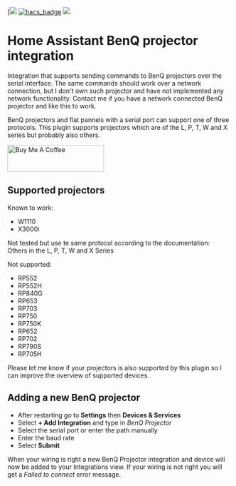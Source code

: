 [![](https://img.shields.io/github/v/release/rrooggiieerr/homeassistant-benqprojector.svg?include_prereleases&style=for-the-badge)
[![hacs_badge](https://img.shields.io/badge/HACS-Custom-41BDF5.svg?style=for-the-badge)](https://github.com/hacs/integration)
[![](https://img.shields.io/badge/MAINTAINER-%40rrooggiieerr-41BDF5?style=for-the-badge)](https://github.com/rrooggiieerr)

# Home Assistant BenQ projector integration

Integration that supports sending commands to BenQ projectors
over the serial interface. The same commands should work over a network
connection, but I don't own such projector and have not implemented any
network functionality. Contact me if you have a network connected BenQ
projector and like this to work.

BenQ projectors and flat pannels with a serial port can support one of three
protocols. This plugin supports projectors which are of the L, P, T, W and X
series but probably also others.

[<img src="https://cdn.buymeacoffee.com/buttons/v2/default-yellow.png" alt="Buy Me A Coffee" style="height: 60px !important;width: 217px !important;" >](https://www.buymeacoffee.com/rrooggiieerr)  

## Supported projectors

Known to work:
* W1110
* X3000i

Not tested but use te same protocol according to the documentation:  
Others in the L, P, T, W and X Series

Not supported:
* RP552
* RP552H
* RP840G
* RP653
* RP703
* RP750
* RP750K
* RP652
* RP702
* RP790S
* RP705H

Please let me know if your projectors is also supported by this plugin so I
can improve the overview of supported devices.

##  Adding a new BenQ projector
- After restarting go to **Settings** then **Devices & Services**
- Select **+ Add Integration** and type in *BenQ Projector*
- Select the serial port or enter the path manually
- Enter the baud rate
- Select **Submit**

When your wiring is right a new BenQ Projector integration and device will now
be added to your Integrations view. If your wiring is not right you will get a
*Failed to connect* error message.